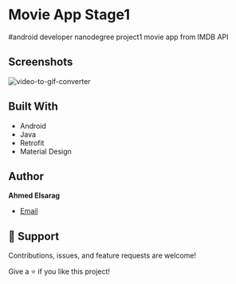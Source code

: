 # Movie App Stage1

#android developer nanodegree project1 movie app from IMDB API

## Screenshots
![video-to-gif-converter](https://user-images.githubusercontent.com/29501891/146389763-139e70d2-7a35-4170-99b2-056446b5772a.gif)


## Built With

- Android 
- Java
- Retrofit
- Material Design


## Author

**Ahmed Elsarag**

- [Email](ahmd.elsarag@gmail.com)

## 🤝 Support

Contributions, issues, and feature requests are welcome!

Give a ⭐️ if you like this project!
